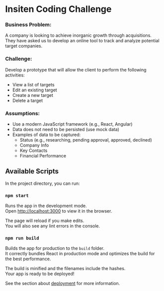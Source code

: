 # Insiten Coding Challenge

### Business Problem:
A company is looking to achieve inorganic growth through acquisitions. They have asked us to develop
an online tool to track and analyze potential target companies.
### Challenge:
Develop a prototype that will allow the client to perform the following activities:
* View a list of targets
* Edit an existing target
* Create a new target
* Delete a target
### Assumptions:
* Use a modern JavaScript framework (e.g., React, Angular)
* Data does not need to be persisted (use mock data)
* Examples of data to be captured:
  * Status (e.g., researching, pending approval, approved, declined)
  * Company Info
  * Key Contacts
  * Financial Performance

## Available Scripts

In the project directory, you can run:

### `npm start`

Runs the app in the development mode.<br>
Open [http://localhost:3000](http://localhost:3000) to view it in the browser.

The page will reload if you make edits.<br>
You will also see any lint errors in the console.

### `npm run build`

Builds the app for production to the `build` folder.<br>
It correctly bundles React in production mode and optimizes the build for the best performance.

The build is minified and the filenames include the hashes.<br>
Your app is ready to be deployed!

See the section about [deployment](https://facebook.github.io/create-react-app/docs/deployment) for more information.
